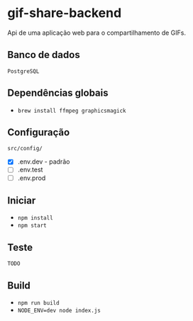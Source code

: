 # gif-share-backend
Api de uma aplicação web para o compartilhamento de GIFs.

## Banco de dados
```
PostgreSQL
```

## Dependências globais
* `brew install ffmpeg graphicsmagick`

## Configuração

```
src/config/
```
- [x] .env.dev - padrão
- [ ] .env.test
- [ ] .env.prod

## Iniciar
* `npm install`
* `npm start`

## Teste
```
TODO
```

## Build
* `npm run build`
* `NODE_ENV=dev node index.js`
